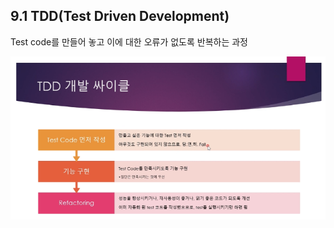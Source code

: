 ## 9.1 TDD(Test Driven Development)

Test code를 만들어 놓고 이에 대한 오류가 없도록 반복하는 과정

![image-20200321005903960](images/image-20200321005903960.png)